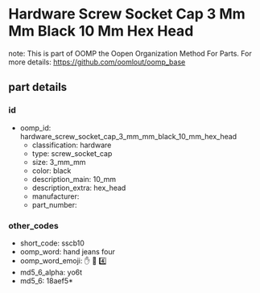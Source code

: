 # Hardware Screw Socket Cap 3 Mm Mm Black 10 Mm Hex Head  

note: This is part of OOMP the Oopen Organization Method For Parts. For more details: https://github.com/oomlout/oomp_base

##  part details





### id
* oomp_id: hardware_screw_socket_cap_3_mm_mm_black_10_mm_hex_head
  * classification: hardware
  * type: screw_socket_cap
  * size: 3_mm_mm
  * color: black
  * description_main: 10_mm
  * description_extra: hex_head
  * manufacturer: 
  * part_number: 

### other_codes
* short_code: sscb10
* oomp_word: hand jeans four
* oomp_word_emoji: :hand: :jeans: :four:
* md5_6_alpha: yo6t
* md5_6: 18aef5* 
